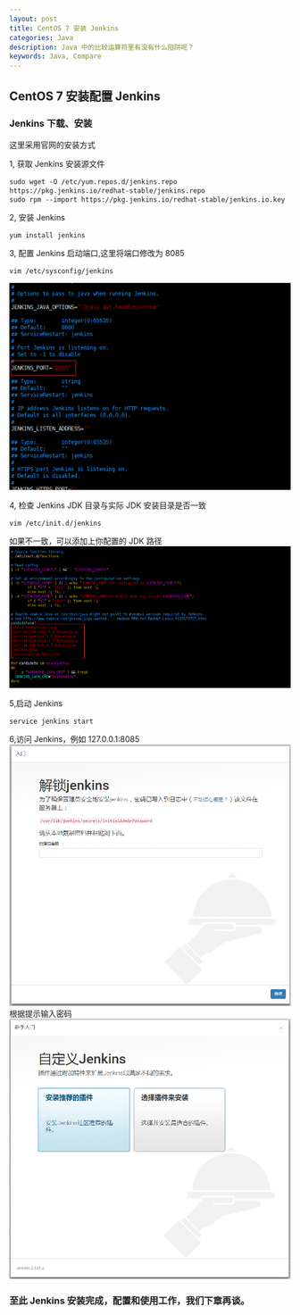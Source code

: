 ```yaml
---
layout: post
title: CentOS 7 安装 Jenkins
categories: Java
description: Java 中的比较运算符里有没有什么陷阱呢？
keywords: Java, Compare
---
```


## CentOS 7 安装配置 Jenkins



### Jenkins 下载、安装

这里采用官网的安装方式

1, 获取 Jenkins 安装源文件
```
sudo wget -O /etc/yum.repos.d/jenkins.repo https://pkg.jenkins.io/redhat-stable/jenkins.repo
sudo rpm --import https://pkg.jenkins.io/redhat-stable/jenkins.io.key
```
2, 安装 Jenkins 
```
yum install jenkins
```

3, 配置 Jenkins 启动端口,这里将端口修改为 8085
```
vim /etc/sysconfig/jenkins
```
![修改结果](/images/posts/server/jenkins-port-config.png)

4, 检查 Jenkins JDK 目录与实际 JDK 安装目录是否一致
```
vim /etc/init.d/jenkins
```
如果不一致，可以添加上你配置的 JDK 路径
![修改结果](/images/posts/server/jenkins-jdk-config.png)

5,启动 Jenkins
```
service jenkins start
```

6,访问 Jenkins，例如 127.0.0.1:8085
![修改结果](/images/posts/server/jenkins-first-login.png)
根据提示输入密码
![修改结果](/images/posts/server/jenkins-login.png)

### 至此 Jenkins 安装完成，配置和使用工作，我们下章再谈。



